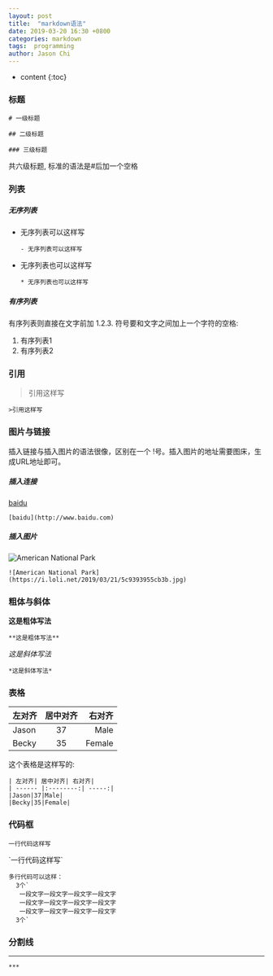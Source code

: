 ```yaml
---
layout: post
title:  "markdown语法"
date: 2019-03-20 16:30 +0800
categories: markdown
tags:  programming
author: Jason Chi
---
```

* content
{:toc}

### 标题

`# 一级标题`

`## 二级标题`

`### 三级标题`

共六级标题, 标准的语法是#后加一个空格

### 列表
##### 无序列表
- 无序列表可以这样写

  `- 无序列表可以这样写`
* 无序列表也可以这样写

  `* 无序列表也可以这样写`

##### 有序列表
有序列表则直接在文字前加 1.2.3. 符号要和文字之间加上一个字符的空格:
1. 有序列表1
2. 有序列表2

### 引用
>引用这样写

`>引用这样写`

### 图片与链接
插入链接与插入图片的语法很像，区别在一个 !号。插入图片的地址需要图床，生成URL地址即可。

##### 插入连接
[baidu](http://www.baidu.com)

`[baidu](http://www.baidu.com)`

##### 插入图片

![American National Park](https://i.loli.net/2019/03/21/5c9393955cb3b.jpg)

`![American National Park](https://i.loli.net/2019/03/21/5c9393955cb3b.jpg)`

### 粗体与斜体
**这是粗体写法**

`**这是粗体写法**`

*这是斜体写法*

`*这是斜体写法*`

### 表格
| 左对齐| 居中对齐|右对齐  |
| ------ |:--------:| -----:|
|Jason|37|Male|
|Becky|35|Female|

这个表格是这样写的:
```
| 左对齐| 居中对齐| 右对齐|
| ------ |:--------:| -----:|
|Jason|37|Male|
|Becky|35|Female|
```

### 代码框
`一行代码这样写`

\`一行代码这样写`

```
多行代码可以这样：
  3个`
   一段文字一段文字一段文字一段文字
   一段文字一段文字一段文字一段文字
   一段文字一段文字一段文字一段文字
  3个`
```

### 分割线
***

`***`
